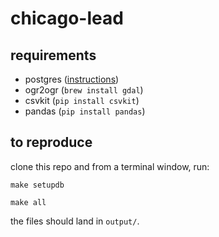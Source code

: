 # chicago-lead

## requirements

* postgres ([instructions](http://exponential.io/blog/2015/02/21/install-postgresql-on-mac-os-x-via-brew/))
* ogr2ogr (`brew install gdal`) 
* csvkit (`pip install csvkit`)
* pandas (`pip install pandas`)

## to reproduce

clone this repo and from a terminal window, run:

`make setupdb`

`make all`

the files should land in `output/`.